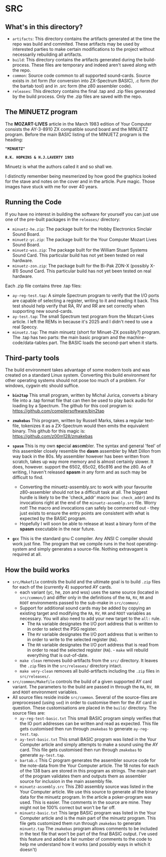 # SRC

## What's in this directory?

- `artifacts`: This directory contains the artifacts generated at the time the repo was build and commited.  These artifacts may be used by interested parties to make certain modifications to the project without necessarily rebuilding all artifacts.
- `build`:  This directory contains the artifacts generated during the build-process.  These files are temporary and indeed aren't saved along with the repo.
- `common`:  Source code common to all supported sound-cards.  Source exists in .txt form (for conversion into ZX-Spectrum BASIC), .c form (for the bartab tool) and in .src form (the z80 assembler code).
- `releases`:  This directory contains the final .tap and .zip files generated by the build process.  Only the .zip files are saved with the repo.

## The MINUETZ program

The **MOZART-LIVES** article in the March 1983 edition of Your Computer consists the AY-3-8910 ZX compatible sound board and the MINUETZ program.  Before the main BASIC listing of the MINUETZ program is the heading:

**`"MINUETZ"`**  

**`R.K. HOPKINS & H.J.LAVERTY 1983`**  

Minuetz is what the authors called it and so shall we.

I distinctly remember being mesmerized by how good the graphics looked for the stave and notes on the cover and in the article.  Pure magic.  Those images have stuck with me for over 40 years.
  
  
## Running the Code
If you have no interest in building the software for yourself you can just use one of the pre-built packages in the `releases/` directory:
- `minuetz-he.zip`: The package built for the Hobby Electronics Sinclair Sound Board.
- `minuetz-yc.zip`: The package built for the Your Computer Mozart Lives Sound Board.
- `minuetz-wss.zip`: The package built for the William Stuart Systems Sound Card.  This particular build has not yet been tested on real hardware.
- `minuetz-zon.zip`: The package built for the Bi-Pak ZON-X (possibly X-81) Sound Card.  This particular build has not yet been tested on real hardware.

Each .zip file contains three .tap files:
- `ay-reg-test.tap`: A simple Spectrum program to verify that the I/O ports are capable of selecting a register, writing to it and reading it back.  This test should help verify that RA, RV and RR are set correctly when supporting new sound-cards.
- `ay-test.tap`: The small Spectrum test program from the Mozart-Lives article.  I left the REMs in because it's 2025 and I didn't need to use a real Speccy.
- `minuetz.tap`: The main minuetz (short for Minuet-ZX possibly?) program.  The .tap has two parts: the main basic program and the machine-code/data-tables part.  The BASIC loads the second-part when it starts.

## Third-party tools
The build environment takes advantage of some modern tools and was created on a standard Linux system.  Converting this build environment for other operating systems should not pose too much of a problem.  For windows, cygwin etc should suffice.

- **`bin2tap`**  This small program, written by Michal Jurica, converts a binary file into a .tap format file that can then be used to play back audio for loading by a Spectrum.  The github for this cool program is: https://github.com/compilersoftware/bin2tap 

- **`zmakebas`**  This program, written by Russell Marks, takes a regular text-file, tokenizes it as a ZX-Spectrum would then emits the equivalent binary.  This github for this magic is: https://github.com/z00m128/zmakebas

- **`spasm`**  This is my own **sp**ecial **as**se**m**bler.  The syntax and general 'feel' of this assembler closely resemble the **dasm** assembler by Matt Dillon from way back in the 80s.  My assembler however has been written from scratch, takes up way more memory and is almost certainly slower.  It does, however. support the 6502, 65c02, 65c816 and the z80.  As of writing, I haven't released **spasm** in any form and as such may be difficult to find.
  - Converting the minuetz-assembly.src to work with your favourite z80-assembler should not be a difficult task at all.  The biggest hurdle is likely to be the 'check_addr' macro (`mac check_addr`) and its invocations right at the end of the `minuetz-assembly.src` file.  Worry not!  The macro and invocations can safely be commented out - they just exists to ensure the entry points are consistent with what is expected by the BASIC program.
  - Hopefully I will soon be able to release at least a binary form of the **spasm** executable in the near future.

- **`gcc`**  This is the standard gnu C compiler.  Any ANSI C compiler should work just fine.  The program that we compile runs in the host operating-system and simply generates a source-file.  Nothing extravagant is required at all.

## How the build works
- `src/Makefile` controls the build and the ultimate goal is to build `.zip` files for each of the (currently 4) supported AY cards.
  - each variant (yc, he, zon and wss) uses the same source (located in `src/common/`) and differ only in the definitions of the `RA`, `RV`, `RR` and `ROOT` environments passed to the sub-make in `src/common/`.
  - Support for additional sound cards may be added by copying an existing target and modifying the `RA`, `RV`, `RR` and `ROOT` variables as necessary.  You will also need to add your new target to the `all:` rule.
    - The `RA` variable designates the I/O port address that is written to in order to select the PSG register.
    - The `RV` variable designates the I/O port address that is written to in order to write to the selected register (`RA`).
    - The `RR` variable designates the I/O port address that is read from in order to read the selected register (`RA`).  - `make` will rebuild everything that is out-of-date.
  - `make clean` removes build-artifacts from the `src/` directory.  It leaves the `.zip` files in the `src/releases/` directory intact.
  - `make very-clean` removes all build-artifacts including the `.zip` files in `src/releases/`.
- `src/common/Makefile` controls the build of a given supported AY card variant.  The parameters to the build are passed in through the `RA`, `RV`,` RR` and `ROOT` environment variables.
- All source files reside inside `src/common`.  Several of the source-files are preprocessed (using `sed`) in order to customise them for the AY card in question.  These customisations are placed in the `build/` directory.  The source files are:
  - `ay-reg-test-basic.txt`  This small BASIC program simply verifies that the IO port addresses can be written and read as expected.  This file gets customised then run through `zmakebas` to generate `ay-reg-test.tap`.
  - `ay-test-basic.txt`  This small BASIC program was listed in the Your Computer article and simply attempts to make a sound using the AY card.  This file gets customised then run through `zmakebas` to generate `ay-test.tap`.
  - `bartab.c`  This C program generates the assembler source code for the note-data from the Your Computer article.  The 18 notes for each of the 138 bars are stored in this program as strings. The main part of the program validates them and outputs them as assembler source for inclusion in the main assembly file.
  - `minuetz-assembly.src`  This Z80 assembly source was listed in the Your Computer article.  We use this source to generate all the binary data for the minuetz program.  In the article a poker-program was used.  This is easier.  The comments in the source are mine.  They might not be 100% correct but won't be far off.
  - `minuetz-basic.txt`  This large BASIC program was listed in the Your Computer article and is the main part of the minuetz program.  This file gets customized them run through `zmakebas` to generate `minuetz.tap`  The `zmakebas` program allows comments to be included in the text file that won't be part of the final BASIC output.  I've used this feature and added a fair number of comments to the code to help me understand how it works (and possibly ways in which it doesn't)
  
